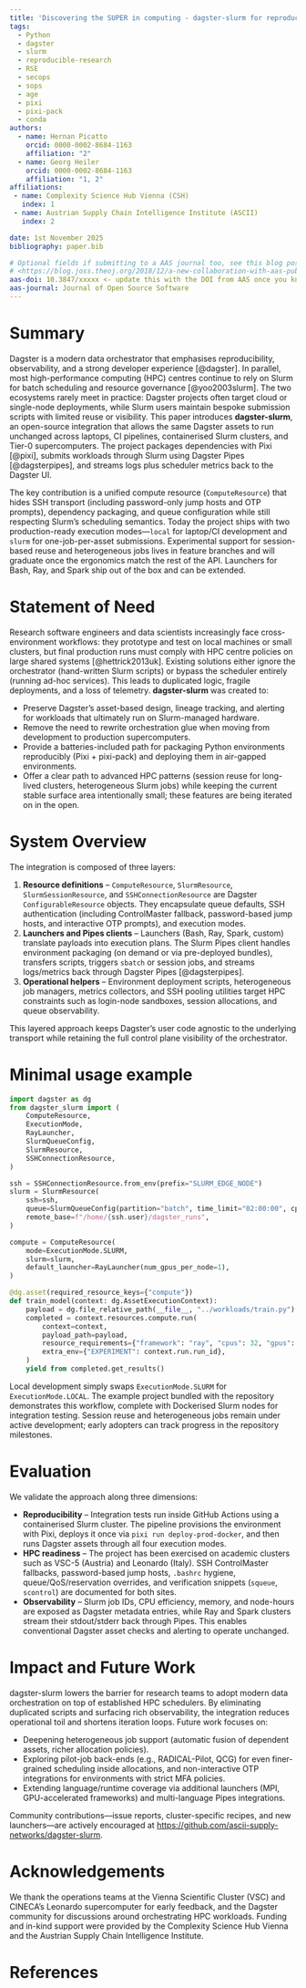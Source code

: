 ```yaml
---
title: 'Discovering the SUPER in computing - dagster-slurm for reproducible research on HPC'
tags:
  - Python
  - dagster
  - slurm
  - reproducible-research
  - RSE
  - secops
  - sops
  - age
  - pixi
  - pixi-pack
  - conda
authors:
  - name: Hernan Picatto
    orcid: 0000-0002-8684-1163
    affiliation: "2"
  - name: Georg Heiler
    orcid: 0000-0002-8684-1163
    affiliation: "1, 2"
affiliations:
 - name: Complexity Science Hub Vienna (CSH)
   index: 1
 - name: Austrian Supply Chain Intelligence Institute (ASCII)
   index: 2

date: 1st November 2025
bibliography: paper.bib

# Optional fields if submitting to a AAS journal too, see this blog post:
# <https://blog.joss.theoj.org/2018/12/a-new-collaboration-with-aas-publishing
aas-doi: 10.3847/xxxxx <- update this with the DOI from AAS once you know it.
aas-journal: Journal of Open Source Software
---
```


# Summary

Dagster is a modern data orchestrator that emphasises reproducibility, observability, and a strong developer experience [@dagster]. In parallel, most high-performance computing (HPC) centres continue to rely on Slurm for batch scheduling and resource governance [@yoo2003slurm]. The two ecosystems rarely meet in practice: Dagster projects often target cloud or single-node deployments, while Slurm users maintain bespoke submission scripts with limited reuse or visibility. This paper introduces **dagster-slurm**, an open-source integration that allows the same Dagster assets to run unchanged across laptops, CI pipelines, containerised Slurm clusters, and Tier-0 supercomputers. The project packages dependencies with Pixi [@pixi], submits workloads through Slurm using Dagster Pipes [@dagsterpipes], and streams logs plus scheduler metrics back to the Dagster UI.

The key contribution is a unified compute resource (`ComputeResource`) that hides SSH transport (including password-only jump hosts and OTP prompts), dependency packaging, and queue configuration while still respecting Slurm’s scheduling semantics. Today the project ships with two production-ready execution modes—`local` for laptop/CI development and `slurm` for one-job-per-asset submissions. Experimental support for session-based reuse and heterogeneous jobs lives in feature branches and will graduate once the ergonomics match the rest of the API. Launchers for Bash, Ray, and Spark ship out of the box and can be extended.

# Statement of Need

Research software engineers and data scientists increasingly face cross-environment workflows: they prototype and test on local machines or small clusters, but final production runs must comply with HPC centre policies on large shared systems [@hettrick2013uk]. Existing solutions either ignore the orchestrator (hand-written Slurm scripts) or bypass the scheduler entirely (running ad-hoc services). This leads to duplicated logic, fragile deployments, and a loss of telemetry. **dagster-slurm** was created to:

- Preserve Dagster’s asset-based design, lineage tracking, and alerting for workloads that ultimately run on Slurm-managed hardware.
- Remove the need to rewrite orchestration glue when moving from development to production supercomputers.
- Provide a batteries-included path for packaging Python environments reproducibly (Pixi + pixi-pack) and deploying them in air-gapped environments.
- Offer a clear path to advanced HPC patterns (session reuse for long-lived clusters, heterogeneous Slurm jobs) while keeping the current stable surface area intentionally small; these features are being iterated on in the open.

# System Overview

The integration is composed of three layers:

1. **Resource definitions** – `ComputeResource`, `SlurmResource`, `SlurmSessionResource`, and `SSHConnectionResource` are Dagster `ConfigurableResource` objects. They encapsulate queue defaults, SSH authentication (including ControlMaster fallback, password-based jump hosts, and interactive OTP prompts), and execution modes.
2. **Launchers and Pipes clients** – Launchers (Bash, Ray, Spark, custom) translate payloads into execution plans. The Slurm Pipes client handles environment packaging (on demand or via pre-deployed bundles), transfers scripts, triggers `sbatch` or session jobs, and streams logs/metrics back through Dagster Pipes [@dagsterpipes].
3. **Operational helpers** – Environment deployment scripts, heterogeneous job managers, metrics collectors, and SSH pooling utilities target HPC constraints such as login-node sandboxes, session allocations, and queue observability.

This layered approach keeps Dagster’s user code agnostic to the underlying transport while retaining the full control plane visibility of the orchestrator.

# Minimal usage example

```python
import dagster as dg
from dagster_slurm import (
    ComputeResource,
    ExecutionMode,
    RayLauncher,
    SlurmQueueConfig,
    SlurmResource,
    SSHConnectionResource,
)

ssh = SSHConnectionResource.from_env(prefix="SLURM_EDGE_NODE")
slurm = SlurmResource(
    ssh=ssh,
    queue=SlurmQueueConfig(partition="batch", time_limit="02:00:00", cpus=8, mem="32G"),
    remote_base=f"/home/{ssh.user}/dagster_runs",
)

compute = ComputeResource(
    mode=ExecutionMode.SLURM,
    slurm=slurm,
    default_launcher=RayLauncher(num_gpus_per_node=1),
)

@dg.asset(required_resource_keys={"compute"})
def train_model(context: dg.AssetExecutionContext):
    payload = dg.file_relative_path(__file__, "../workloads/train.py")
    completed = context.resources.compute.run(
        context=context,
        payload_path=payload,
        resource_requirements={"framework": "ray", "cpus": 32, "gpus": 1, "memory_gb": 120},
        extra_env={"EXPERIMENT": context.run.run_id},
    )
    yield from completed.get_results()
```

Local development simply swaps `ExecutionMode.SLURM` for `ExecutionMode.LOCAL`. The example project bundled with the repository demonstrates this workflow, complete with Dockerised Slurm nodes for integration testing. Session reuse and heterogeneous jobs remain under active development; early adopters can track progress in the repository milestones.

# Evaluation

We validate the approach along three dimensions:

- **Reproducibility** – Integration tests run inside GitHub Actions using a containerised Slurm cluster. The pipeline provisions the environment with Pixi, deploys it once via `pixi run deploy-prod-docker`, and then runs Dagster assets through all four execution modes.
- **HPC readiness** – The project has been exercised on academic clusters such as VSC-5 (Austria) and Leonardo (Italy). SSH ControlMaster fallbacks, password-based jump hosts, `.bashrc` hygiene, queue/QoS/reservation overrides, and verification snippets (`squeue`, `scontrol`) are documented for both sites.
- **Observability** – Slurm job IDs, CPU efficiency, memory, and node-hours are exposed as Dagster metadata entries, while Ray and Spark clusters stream their stdout/stderr back through Pipes. This enables conventional Dagster asset checks and alerting to operate unchanged.

# Impact and Future Work

dagster-slurm lowers the barrier for research teams to adopt modern data orchestration on top of established HPC schedulers. By eliminating duplicated scripts and surfacing rich observability, the integration reduces operational toil and shortens iteration loops. Future work focuses on:

- Deepening heterogeneous job support (automatic fusion of dependent assets, richer allocation policies).
- Exploring pilot-job back-ends (e.g., RADICAL-Pilot, QCG) for even finer-grained scheduling inside allocations, and non-interactive OTP integrations for environments with strict MFA policies.
- Extending language/runtime coverage via additional launchers (MPI, GPU-accelerated frameworks) and multi-language Pipes integrations.

Community contributions—issue reports, cluster-specific recipes, and new launchers—are actively encouraged at <https://github.com/ascii-supply-networks/dagster-slurm>.

# Acknowledgements

We thank the operations teams at the Vienna Scientific Cluster (VSC) and CINECA’s Leonardo supercomputer for early feedback, and the Dagster community for discussions around orchestrating HPC workloads. Funding and in-kind support were provided by the Complexity Science Hub Vienna and the Austrian Supply Chain Intelligence Institute.

# References
